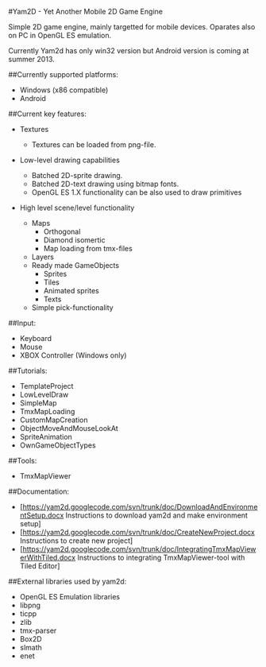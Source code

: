 #Yam2D - Yet Another Mobile 2D Game Engine

Simple 2D game engine, mainly targetted for mobile devices. Oparates also on PC in OpenGL ES emulation.

Currently Yam2d has only win32 version but Android version is coming at summer 2013.

##Currently supported platforms:
  * Windows (x86 compatible)
  * Android

##Current key features:
  * Textures
    * Textures can be loaded from png-file.

  * Low-level drawing capabilities
    * Batched 2D-sprite drawing.
    * Batched 2D-text drawing using bitmap fonts.
    * OpenGL ES 1.X functionality can be also used to draw primitives

  * High level scene/level functionality
    * Maps
      * Orthogonal
      * Diamond isomertic
      * Map loading from tmx-files
    * Layers
    * Ready made GameObjects
      * Sprites
      * Tiles
      * Animated sprites
      * Texts
    * Simple pick-functionality

##Input:
  * Keyboard
  * Mouse
  * XBOX Controller (Windows only)

##Tutorials:
  * TemplateProject
  * LowLevelDraw
  * SimpleMap
  * TmxMapLoading
  * CustomMapCreation
  * ObjectMoveAndMouseLookAt
  * SpriteAnimation
  * OwnGameObjectTypes

##Tools:
  * TmxMapViewer

##Documentation:
  * [https://yam2d.googlecode.com/svn/trunk/doc/DownloadAndEnvironmentSetup.docx Instructions to download yam2d and make environment setup]
  * [https://yam2d.googlecode.com/svn/trunk/doc/CreateNewProject.docx Instructions to create new project] 
  * [https://yam2d.googlecode.com/svn/trunk/doc/IntegratingTmxMapViewerWithTiled.docx Instructions to integrating TmxMapViewer-tool with Tiled Editor]

##External libraries used by yam2d:
  * OpenGL ES Emulation libraries
  * libpng
  * ticpp
  * zlib
  * tmx-parser
  * Box2D
  * slmath
  * enet
